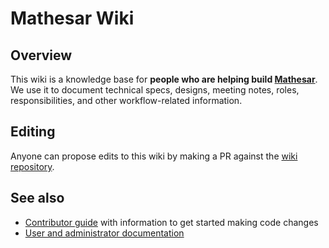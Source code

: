 # Mathesar Wiki

## Overview

This wiki is a knowledge base for **people who are helping build [Mathesar](https://mathesar.org)**. We use it to document technical specs, designs, meeting notes, roles, responsibilities, and other workflow-related information.

## Editing

Anyone can propose edits to this wiki by making a PR against the [wiki repository](https://github.com/centerofci/mathesar-wiki/).

## See also

- [Contributor guide](https://github.com/centerofci/mathesar/blob/develop/CONTRIBUTING.md) with information to get started making code changes
- [User and administrator documentation](https://docs.mathesar.org/)
